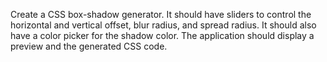 Create a CSS box-shadow generator. It should have sliders to control the horizontal and vertical offset, blur radius, and spread radius. It should also have a color picker for the shadow color. The application should display a preview and the generated CSS code.
